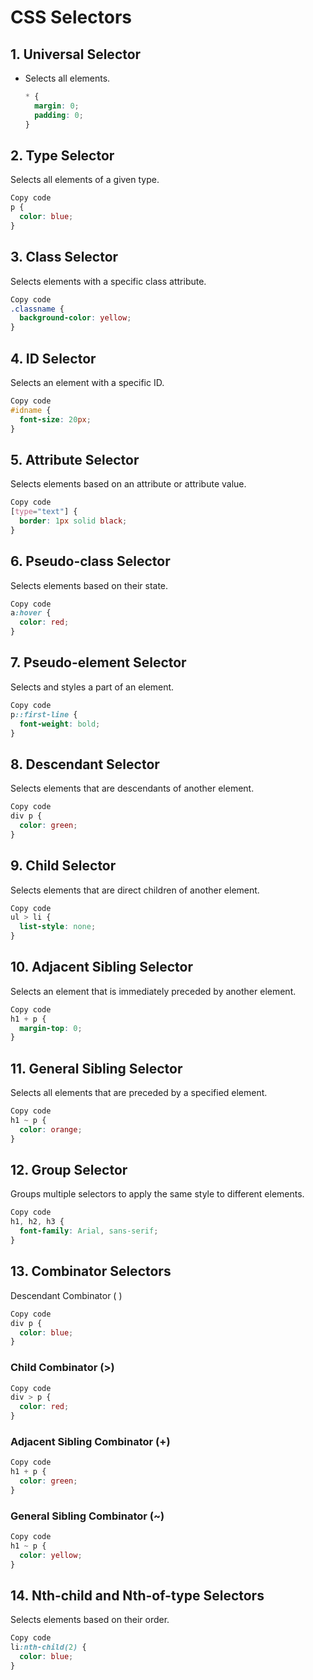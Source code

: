 # CSS Selectors

## 1. Universal Selector
- Selects all elements.
  ```css
  * {
    margin: 0;
    padding: 0;
  }
    ```

## 2. Type Selector

Selects all elements of a given type.
```css
Copy code
p {
  color: blue;
}
```

## 3. Class Selector

Selects elements with a specific class attribute.
```css
Copy code
.classname {
  background-color: yellow;
}
```

## 4. ID Selector

Selects an element with a specific ID.
```css
Copy code
#idname {
  font-size: 20px;
}
```

## 5. Attribute Selector
Selects elements based on an attribute or attribute value.
```css
Copy code
[type="text"] {
  border: 1px solid black;
}
```

## 6. Pseudo-class Selector
Selects elements based on their state.
```css
Copy code
a:hover {
  color: red;
}
```

## 7. Pseudo-element Selector
Selects and styles a part of an element.
```css
Copy code
p::first-line {
  font-weight: bold;
}
```

## 8. Descendant Selector
Selects elements that are descendants of another element.
```css
Copy code
div p {
  color: green;
}
```

## 9. Child Selector
Selects elements that are direct children of another element.
```css
Copy code
ul > li {
  list-style: none;
}
```

## 10. Adjacent Sibling Selector
Selects an element that is immediately preceded by another element.
```css
Copy code
h1 + p {
  margin-top: 0;
}
```

## 11. General Sibling Selector
Selects all elements that are preceded by a specified element.
```css
Copy code
h1 ~ p {
  color: orange;
}
```

## 12. Group Selector
Groups multiple selectors to apply the same style to different elements.
```css
Copy code
h1, h2, h3 {
  font-family: Arial, sans-serif;
}
```

## 13. Combinator Selectors
Descendant Combinator ( )
```css
Copy code
div p {
  color: blue;
}
```

### Child Combinator (>)
```css
Copy code
div > p {
  color: red;
}
```

### Adjacent Sibling Combinator (+)
```css
Copy code
h1 + p {
  color: green;
}
```

### General Sibling Combinator (~)
```css
Copy code
h1 ~ p {
  color: yellow;
}
```

## 14. Nth-child and Nth-of-type Selectors
Selects elements based on their order.
```css
Copy code
li:nth-child(2) {
  color: blue;
}
```

